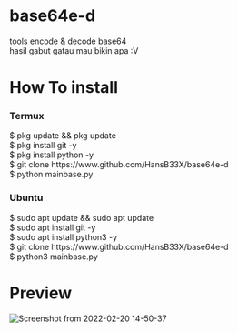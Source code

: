 # base64e-d
tools encode & decode base64<br>
hasil gabut gatau mau bikin apa :V<br>
# How To install
<h3>Termux</h3>
$ pkg update && pkg update<br>
$ pkg install git -y<br>
$ pkg install python -y<br>
$ git clone https://www.github.com/HansB33X/base64e-d<br>
$ python mainbase.py<br>
<h3>Ubuntu</h3>
$ sudo apt update && sudo apt update<br>
$ sudo apt install git -y<br>
$ sudo apt install python3 -y<br>
$ git clone https://www.github.com/HansB33X/base64e-d<br>
$ python3 mainbase.py<br>

# Preview
![Screenshot from 2022-02-20 14-50-37](https://user-images.githubusercontent.com/97372552/154833574-0220910f-1fbc-430d-b0c6-9a4090bae243.png)
